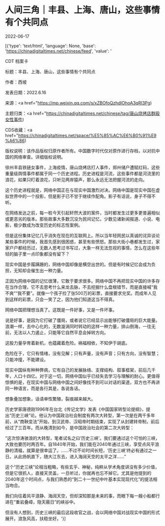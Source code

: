 # 人间三角｜丰县、上海、唐山，这些事情有个共同点

2022-06-17

[{'type': 'text/html', 'language': None, 'base': 'https://chinadigitaltimes.net/chinese/feed', 'value': '

CDT 档案卡

标题：丰县、上海、唐山，这些事情有个共同点

作者：西坡

发表日期：2022.6.16

来源：<a href="https://mp.weixin.qq.com/s/xZBOfoQzhdIOhoA3qRI3Pg)

主题归类：<a href="https://chinadigitaltimes.net/chinese/tag/唐山烧烤店群殴女性事件)

CDS收藏：<a href="https://chinadigitaltimes.net/space/%E5%85%AC%E6%B0%91%E9%A6%86)

版权说明：该作品版权归原作者所有。中国数字时代仅对原作进行存档，以对抗中国的网络审查。详细版权说明。





徐州丰县铁链女事件，上海疫情，唐山烧烤店打人事件，郑州储户遭赋红码，这些重量级舆情事件都属于同一个历史进程。历史进程是河流，这些事件都是河流里的浪花，如果只盯着浪花，只听见两岸猿声，那么永远无法把握河流的走向。

这个历史进程就是，网络中国正在与现实中国激烈对决。网络中国是现实中国在虚拟世界中的一个投影，但是影子已不甘于继续作配角。影子有话说，身子不得不听。

在网络发达之前，每一桩今天引起轩然大波的案件，当时都发生过更多更普遍相似或更恶劣的版本。那些故事大多数沉没为民间记忆，少数见诸新闻报道、小说、电影，极少数成为改变历史的标志性案例。

但是这份集体记忆几乎消失在现在的互联网上。所以当年轻网民以真诚的诧异谈论某些事件的时候，我首先感到很困惑，甚至有些愤怒。那些大街小巷都发生过，家家户户都经历过，无数人思考过书写过，大象一样无法忽视的事情，怎么在这些年轻的脑子里一点印象都没有留下？

现实中国是步履蹒跚的，网络中国却像是横空出世的。但是有时候记忆会成为负担，无知却会催生出一种力量。

正因为网络中国的记忆很薄，它敢于要求很多。网络中国不再把现实中国的许多存在当作合理，它不去思考什么来龙去脉，不去挖掘什么盘根错节，而是直接喊“我不爽”“我不要”。就像一个孩子捡了张500万的彩票，直接要求兑奖。而成年人见到这样的彩票，只会一笑了之，因为他们知道这当不得真。

网络中国把理想当真了。这既是一件好事，又是一件坏事。

说是好事，是因为它打破了僵局，或者说它已经显示出能够打破僵局的巨大能量。浪潮一样，去中心化的，无数漩涡同时转动的这样一种力量，排山倒海，一往无前，无法以人力遏止，只能等它自然平息会掉转方向。

这股力量孕育着新机，也蕴藏着危险。祸福相依，不知伊于胡底。

危险在于，它只有情绪，没有见解；只有声量，没有声音；只有方向，没有智慧；只能冲撞，不能建设。

现实中国纵有种种弊病，它有自己的发展脉络、支撑结构、叙事框架，前后几千年，人口十四亿。对于这一切，网络中国似乎已经失去学习与理解的耐心。更值得惊惧的是，在现实中国与网络中国之间好像找不到可以对话的渠道，双方也不再讲同一种语言，而是各行其是，各说各话。

想象叠加想象，话语单性繁殖，裂痕越来越大。

历史学家唐德刚1996年在台北《传记文学》发表《中国国家转型论提纲》，提出“历史三峡”论。他认为中国政治社会制度有两次大转型，第一次是在两千多年前，从“商鞅变法”开始，到汉武帝、汉昭帝时期结束，实现了从封建转帝制，前后经过了三百年。而从晚清到如今，是中国政治社会的第二次大转型：

“这次惊涛骇浪的大转型，笔者试名之曰’历史三峡’。我们要通过这个可怕的三峡，大致也要历时两百年。自1840年开始，我们能在2040年通过三峡，享受点风平浪静的清福，就算是很幸运了。……不过不论时间长短，‘历史三峡’终必有通过之一日。从此扬帆直下，随大江东去，进入海阔天空的太平之洋……”

这个“历史三峡”论相当粗略，有些玄乎、神秘，纯粹从学术角度讲没有多少价值，但是它很抓人，直接天灵盖，一旦听过，你就再也忘不掉它。尤其是他提到的2040年这个时间点，与我们熟悉的“到二十一世纪中叶基本实现现代化”的提法相当吻合。

我们向往着风平浪静、海阔天空，但却深知那是未来的事，而眼下每一艘小船都行进在“重岩叠嶂，隐天蔽日”的峡谷中。

但没有人想到，历史三峡的最后这段收官之战，会以网络中国对战现实中国的形式展开。浪急风高，扶稳坐好。'}]